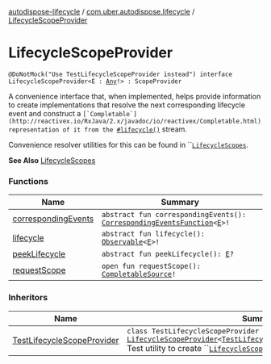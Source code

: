 [autodispose-lifecycle](../../index.md) / [com.uber.autodispose.lifecycle](../index.md) / [LifecycleScopeProvider](./index.md)

# LifecycleScopeProvider

`@DoNotMock("Use TestLifecycleScopeProvider instead") interface LifecycleScopeProvider<E : `[`Any`](https://kotlinlang.org/api/latest/jvm/stdlib/kotlin/-any/index.html)`!> : ScopeProvider`

A convenience interface that, when implemented, helps provide information to create implementations that resolve the next corresponding lifecycle event and construct a ``[`Completable`](http://reactivex.io/RxJava/2.x/javadoc/io/reactivex/Completable.html) representation of it from the ``[`#lifecycle()`](lifecycle.md) stream.

Convenience resolver utilities for this can be found in ``[`LifecycleScopes`](../-lifecycle-scopes/index.md).

**See Also**
[LifecycleScopes](../-lifecycle-scopes/index.md)

### Functions

| Name | Summary |
|---|---|
| [correspondingEvents](corresponding-events.md) | `abstract fun correspondingEvents(): `[`CorrespondingEventsFunction`](../-corresponding-events-function/index.md)`<`[`E`](index.md#E)`>!` |
| [lifecycle](lifecycle.md) | `abstract fun lifecycle(): `[`Observable`](http://reactivex.io/RxJava/2.x/javadoc/io/reactivex/Observable.html)`<`[`E`](index.md#E)`>!` |
| [peekLifecycle](peek-lifecycle.md) | `abstract fun peekLifecycle(): `[`E`](index.md#E)`?` |
| [requestScope](request-scope.md) | `open fun requestScope(): `[`CompletableSource`](http://reactivex.io/RxJava/2.x/javadoc/io/reactivex/CompletableSource.html)`!` |

### Inheritors

| Name | Summary |
|---|---|
| [TestLifecycleScopeProvider](../-test-lifecycle-scope-provider/index.md) | `class TestLifecycleScopeProvider : `[`LifecycleScopeProvider`](./index.md)`<`[`TestLifecycleScopeProvider.TestLifecycle`](../-test-lifecycle-scope-provider/-test-lifecycle/index.md)`!>`<br>Test utility to create ``[`LifecycleScopeProvider`](./index.md) instances for tests.  |
